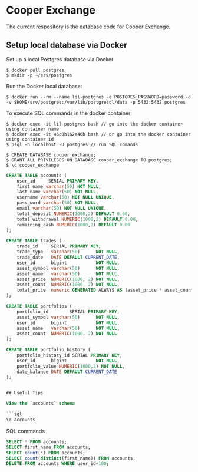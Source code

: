 # Cooper Exchange
The current respository is the database code for Cooper Exchange.

## Setup local database via Docker
Set up a local Postgres database via Docker

```agsl
$ docker pull postgres
$ mkdir -p ~/srv/postgres
```

Run the Docker local database:
```agsl
$ docker run --rm --name lil-postgres -e POSTGRES_PASSWORD=password -d -v $HOME/srv/postgres:/var/lib/postgresql/data -p 5432:5432 postgres
```
To execute SQL commands in the docker container
```agsl
$ docker exec -it lil-postgres bash // go into the docker container using container name
$ docker exec -it 46c0b162a40b bash // or go into the docker container using container id
$ psql -h localhost -U postgres // run SQL comands
```

```agsl
$ CREATE DATABASE cooper_exchange;
$ GRANT ALL PRIVILEGES ON DATABASE cooper_exchange TO postgres;
$ \c cooper_exchange
```

```sql
CREATE TABLE accounts (
    user_id     SERIAL PRIMARY KEY,
    first_name varchar(50) NOT NULL,
    last_name varchar(50) NOT NULL,
    username varchar(50) NOT NULL UNIQUE,
    pass_word varchar(50) NOT NULL,
    email varchar(50) NOT NULL UNIQUE,
    total_deposit NUMERIC(1000,2) DEFAULT 0.00,
    total_withdrawal NUMERIC(1000,2) DEFAULT 0.00,
    remaining_cash NUMERIC(1000,2) DEFAULT 0.00
);

CREATE TABLE trades (
    trade_id     SERIAL PRIMARY KEY,
    trade_type   varchar(50)      NOT NULL,
    trade_date   DATE DEFAULT CURRENT_DATE,
    user_id      bigint           NOT NULL,
    asset_symbol varchar(50)      NOT NULL,
    asset_name   varchar(50)      NOT NULL,
    asset_price  NUMERIC(1000, 2) NOT NULL,
    asset_count  NUMERIC(1000, 2) NOT NULL,
    total_price  numeric GENERATED ALWAYS AS (asset_price * asset_count) STORED
);

CREATE TABLE portfolios (
    portfolio_id        SERIAL PRIMARY KEY,
    asset_symbol varchar(50)      NOT NULL,
    user_id      bigint           NOT NULL,
    asset_name   varchar(50)      NOT NULL,
    asset_count  NUMERIC(1000, 2) NOT NULL
);

CREATE TABLE portfolio_history (
    portfolio_history_id SERIAL PRIMARY KEY,
    user_id      bigint           NOT NULL,
    portfolio_value NUMERIC(1000,2) NOT NULL,
    date_balance DATE DEFAULT CURRENT_DATE
);


## Useful Tips

View the `accounts` schema

```sql
\d accounts
```

SQL commands

```sql
SELECT * FROM accounts;
SELECT first_name FROM accounts;
SELECT count(*) FROM accounts;
SELECT count(distinct(first_name)) FROM accounts;
DELETE FROM accounts WHERE user_id=100;
```

